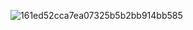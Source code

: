 ![161ed52cca7ea07325b5b2bb914bb585](https://github.com/user-attachments/assets/e193161b-4cb9-4711-83ba-ea52feaa1383)
